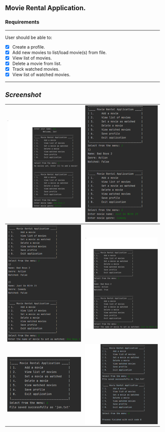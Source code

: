 ## Movie Rental Application.

### Requirements
---
User should be able to:
- [x] Create a profile.
- [x] Add new movies to list/load movie(s) from file.
- [x] View list of movies.
- [x] Delete a movie from list.
- [x] Track watched movies.
- [x] View list of watched movies.
---

*Screenshot* 
---

![Screenshots](img/s1.png) | ![Screenshots](img/s2.png) 
-------------------------- | --------------------------
![Screenshots](img/s3.png) | ![Screenshots](img/s4.png)
![Screenshots](img/s5.png) | ![Screenshots](img/s6.png)

